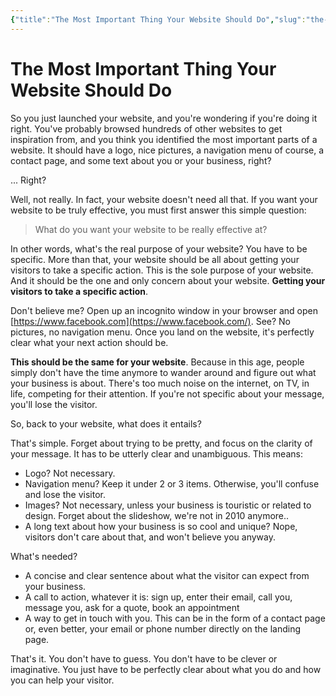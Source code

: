 ```yaml
---
{"title":"The Most Important Thing Your Website Should Do","slug":"the-most-important-thing-your-website-should-do","created":"2020-10-21T09:00:00.000Z","updated":"2024-12-07T19:25:14.422+01:00","dg-publish":true,"dg-list-home":true,"project":["[[noobthink.com]]"],"tags":[],"permalink":"/projects/digital-garden/articles/the-most-important-thing-your-website-should-do/","dgPassFrontmatter":true}
---
```


# The Most Important Thing Your Website Should Do
So you just launched your website, and you're wondering if you're doing it right. You've probably browsed hundreds of other websites to get inspiration from, and you think you identified the most important parts of a website. It should have a logo, nice pictures, a navigation menu of course, a contact page, and some text about you or your business, right?

... Right?

Well, not really. In fact, your website doesn't need all that. If you want your website to be truly effective, you must first answer this simple question:

> What do you want your website to be really effective at?

In other words, what's the real purpose of your website? You have to be specific. More than that, your website should be all about getting your visitors to take a specific action. This is the sole purpose of your website. And it should be the one and only concern about your website. **Getting your visitors to take a specific action**.

Don't believe me? Open up an incognito window in your browser and open [https://www.facebook.com](https://www.facebook.com/). See? No pictures, no navigation menu. Once you land on the website, it's perfectly clear what your next action should be.

**This should be the same for your website**. Because in this age, people simply don't have the time anymore to wander around and figure out what your business is about. There's too much noise on the internet, on TV, in life, competing for their attention. If you're not specific about your message, you'll lose the visitor.

So, back to your website, what does it entails?

That's simple. Forget about trying to be pretty, and focus on the clarity of your message. It has to be utterly clear and unambiguous. This means:

- Logo? Not necessary.
- Navigation menu? Keep it under 2 or 3 items. Otherwise, you'll confuse and lose the visitor.
- Images? Not necessary, unless your business is touristic or related to design. Forget about the slideshow, we're not in 2010 anymore..
- A long text about how your business is so cool and unique? Nope, visitors don't care about that, and won't believe you anyway.

What's needed?

- A concise and clear sentence about what the visitor can expect from your business.
- A call to action, whatever it is: sign up, enter their email, call you, message you, ask for a quote, book an appointment
- A way to get in touch with you. This can be in the form of a contact page or, even better, your email or phone number directly on the landing page.

That's it. You don't have to guess. You don't have to be clever or imaginative. You just have to be perfectly clear about what you do and how you can help your visitor.
